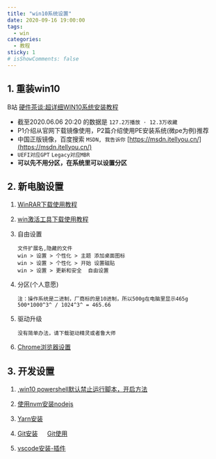 ```yaml
---
title: "win10系统设置"
date: 2020-09-16 19:00:00
tags:
  - win
categories:
  - 教程
sticky: 1
# isShowComments: false
---
```


## 1. 重装win10
B站 [硬件茶谈:超详细WIN10系统安装教程](https://www.bilibili.com/video/BV1DJ411D79y) 
* 截至2020.06.06 20:20 的数据是 `127.2万播放 · 12.3万收藏`
* P1介绍从官网下载镜像使用，P2篇介绍使用PE安装系统(微pe为例)推荐
* 中国正版镜像，百度搜索 `MSDN, 我告诉你` [https://msdn.itellyou.cn/](https://msdn.itellyou.cn/)
* `UEFI对应GPT` `Legacy对应MBR`
* **可以先不用分区，在系统里可以设置分区**

## 2. 新电脑设置

1. [WinRAR下载使用教程](/views/normal/200916winrar.html) 
2. [win激活工具下载使用教程](/views/win/200916win激活.html)
3. 自由设置
    ```
    文件扩展名,隐藏的文件
    win > 设置 > 个性化 > 主题 添加桌面图标
    win > 设置 > 个性化 > 开始 设置磁贴
    win > 设置 > 更新和安全  自由设置
    ```
4. 分区(个人意愿)
    ```
    注：操作系统是二进制，厂商标的是10进制，所以500g在电脑里显示465g
    500*1000^3^ / 1024^3^ = 465.66
    ```

5. 驱动升级
	```
	没有简单办法，请下载驱动精灵或者鲁大师
	```
6. [Chrome浏览器设置](/views/win/200916chrome.html)
## 3. 开发设置
1. ,[win10 powershell默认禁止运行脚本，开启方法](https://www.cnblogs.com/YMaster/p/11809629.html)
2. [使用nvm安装nodejs](/views/win/200917nvm安装nodejs.html)
3. [Yarn安装](/views/win/200917yarn安装.html)
4. [Git安装](/views/win/200915git安装.html) &emsp; [Git使用](/views/win/200915git使用命令.html)

5. [vscode安装-插件](/views/win/200916Vscode安装.html)



